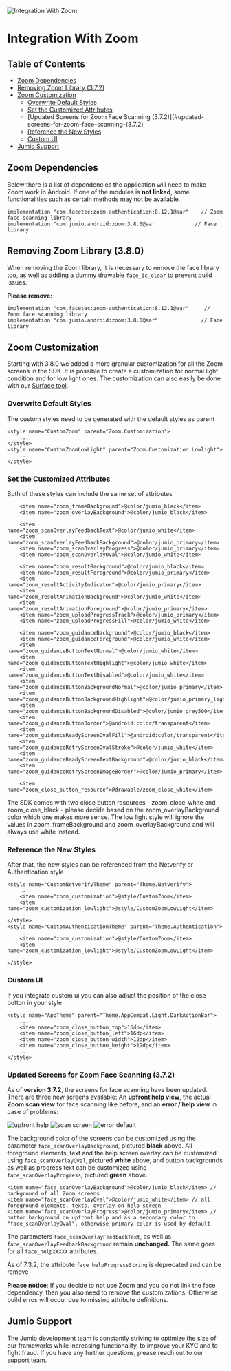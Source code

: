 ![Integration With Zoom](images/jumio_feature_graphic.jpg)

# Integration With Zoom

## Table of Contents
- [Zoom Dependencies](#zoom-dependencies)
- [Removing Zoom Library (3.7.2)](#removing-zoom-library-(3.7.2))
- [Zoom Customization](#Zoom-customization)
  - [Overwrite Default Styles](#overwrite-default-styles)
  - [Set the Customized Attributes](#set-the-customized-attributes)
  - [Updated Screens for Zoom Face Scanning (3.7.2)](#updated-screens-for-zoom-face-scanning-(3.7.2)
  - [Reference the New Styles](#reference-the-new-styles)
  - [Custom UI](#custom-ui)
- [Jumio Support](#jumio-support)

## Zoom Dependencies
Below there is a list of dependencies the application will need to make Zoom work in Android. If one of the modules is __not linked__, some functionalities such as certain methods may not be available.
```
implementation "com.facetec:zoom-authentication:8.12.1@aar"    // Zoom face scanning library
implementation "com.jumio.android:zoom:3.8.0@aar             // Face library
```

## Removing Zoom Library (3.8.0)
 When removing the Zoom library, it is necessary to remove the face library too, as well as adding a dummy drawable `face_ic_clear` to prevent build issues.

 __Please remove:__
```
implementation "com.facetec:zoom-authentication:8.12.1@aar"     // Zoom face scanning library  
implementation "com.jumio.android:zoom:3.8.0@aar"              // Face library
```

## Zoom Customization
Starting with 3.8.0 we added a more granular customization for all the Zoom screens in the SDK. It is possible to create a customization for normal light condition and for low light ones. The customization can also easily be done with our [Surface tool](https://jumio.github.io/surface-android/).

### Overwrite Default Styles
The custom styles need to be generated with the default styles as parent
```
<style name="CustomZoom" parent="Zoom.Customization">
    ...
</style>
<style name="CustomZoomLowLight" parent="Zoom.Customization.Lowlight">
    ...
</style>
```

### Set the Customized Attributes
Both of these styles can include the same set of attributes
```
    <item name="zoom_frameBackground">@color/jumio_black</item>
    <item name="zoom_overlayBackground">@color/jumio_black</item>

    <item name="zoom_scanOverlayFeedbackText">@color/jumio_white</item>
    <item name="zoom_scanOverlayFeedbackBackground">@color/jumio_primary</item>
    <item name="zoom_scanOverlayProgress">@color/jumio_primary</item>
    <item name="zoom_scanOverlayOval">@color/jumio_white</item>

    <item name="zoom_resultBackground">@color/jumio_black</item>
    <item name="zoom_resultForeground">@color/jumio_primary</item>
    <item name="zoom_resultActivityIndicator">@color/jumio_primary</item>
    <item name="zoom_resultAnimationBackground">@color/jumio_white</item>
    <item name="zoom_resultAnimationForeground">@color/jumio_primary</item>
    <item name="zoom_uploadProgressTrack">@color/jumio_primary</item>
    <item name="zoom_uploadProgressFill">@color/jumio_white</item>

    <item name="zoom_guidanceBackground">@color/jumio_black</item>
    <item name="zoom_guidanceForeground">@color/jumio_white</item>
    <item name="zoom_guidanceButtonTextNormal">@color/jumio_white</item>
    <item name="zoom_guidanceButtonTextHighlight">@color/jumio_white</item>
    <item name="zoom_guidanceButtonTextDisabled">@color/jumio_white</item>
    <item name="zoom_guidanceButtonBackgroundNormal">@color/jumio_primary</item>
    <item name="zoom_guidanceButtonBackgroundHighlight">@color/jumio_primary_light</item>
    <item name="zoom_guidanceButtonBackgroundDisabled">@color/jumio_grey500</item>
    <item name="zoom_guidanceButtonBorder">@android:color/transparent</item>
    <item name="zoom_guidanceReadyScreenOvalFill">@android:color/transparent</item>
    <item name="zoom_guidanceRetryScreenOvalStroke">@color/jumio_white</item>
    <item name="zoom_guidanceReadyScreenTextBackground">@color/jumio_black</item>
    <item name="zoom_guidanceRetryScreenImageBorder">@color/jumio_primary</item>

    <item name="zoom_close_button_resource">@drawable/zoom_close_white</item>
```
The SDK comes with two close button resources - zoom_close_white and zoom_close_black - please decide based on the zoom_overlayBackground color which one makes more sense. The low light style will ignore the values in zoom_frameBackground and zoom_overlayBackground and will always use white instead.

### Reference the New Styles
After that, the new styles can be referenced from the Netverify or Authentication style
```
<style name="CustomNetverifyTheme" parent="Theme.Netverify">
    ...
    <item name="zoom_customization">@style/CustomZoom</item>
    <item name="zoom_customization_lowlight">@style/CustomZoomLowLight</item>
    ...
</style>
<style name="CustomAuthenticationTheme" parent="Theme.Authentication">
    ...
    <item name="zoom_customization">@style/CustomZoom</item>
    <item name="zoom_customization_lowlight">@style/CustomZoomLowLight</item>
    ...
</style>
```

### Custom UI
If you integrate custom ui you can also adjust the position of the close button in your style
```
<style name="AppTheme" parent="Theme.AppCompat.Light.DarkActionBar">
    ...
    <item name="zoom_close_button_top">16dp</item>
    <item name="zoom_close_button_left">16dp</item>
    <item name="zoom_close_button_width">12dp</item>
    <item name="zoom_close_button_height">12dp</item>
    ...
</style>
```

### Updated Screens for Zoom Face Scanning (3.7.2)
As of __version 3.7.2__, the screens for face scanning have been updated. There are three new screens available: An __upfront help view__, the actual __Zoom scan view__ for face scanning like before, and an __error / help view__ in case of problems:

![upfront help](images/images_Zoom_update/upfront_help.png)  ![scan screen](images/images_Zoom_update/scan_screen.png)  ![error default](images/images_Zoom_update/error_help_default_blurred.jpg)

The background color of the screens can be customized using the parameter `face_scanOverlayBackground`, pictured __black__ above. All foreground elements, text and the help screen overlay can be customized using `face_scanOverlayOval`, pictured __white__ above, and button backgrounds as well as progress text can be customized using `face_scanOverlayProgress`, pictured __green__ above.
```
<item name="face_scanOverlayBackground">@color/jumio_black</item> // background of all Zoom screens
<item name="face_scanOverlayOval">@color/jumio_white</item> // all foreground elements, texts, overlay on help screen
<item name="face_scanOverlayProgress">@color/jumio_primary</item> // button background on upfront help and as a secondary color to "face_scanOverlayOval", otherwise primary color is used by default
```

The parameters `face_scanOverlayFeedbackText`, as well as `face_scanOverlayFeedbackBackground` remain __unchanged.__ The same goes for all `face_helpXXXXX` attributes.

As of 7.3.2, the attribute `face_helpProgressString` is deprecated and can be remove

__Please notice__: If you decide to not use Zoom and you do not link the face dependency, then you also need to remove the customizations. Otherwise build erros will occur due to missing attribute definitions.

## Jumio Support
The Jumio development team is constantly striving to optimize the size of our frameworks while increasing functionality, to improve your KYC and to fight fraud. If you have any further questions, please reach out to our [support team](mailto:support@jumio.com).
